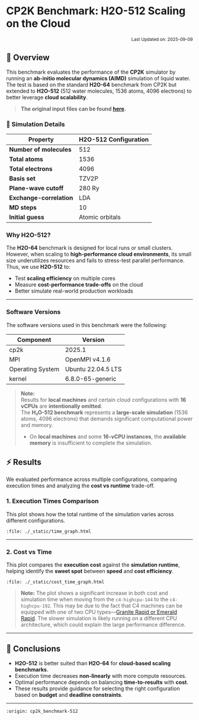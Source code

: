 # CP2K Benchmark: H2O-512 Scaling on the Cloud

<p align="right">
    <small>Last Updated on: 2025-09-09</small>
</p>

## 📌 Overview

This benchmark evaluates the performance of the **CP2K** simulator by running an **ab-initio molecular dynamics (AIMD)** simulation of liquid water.  
The test is based on the standard **H2O-64** benchmark from CP2K but extended to **H2O-512** (512 water molecules, 1536 atoms, 4096 electrons) to better leverage **cloud scalability**.


> **The original input files can be found [here](https://github.com/cp2k/cp2k/blob/master/benchmarks/QS/H2O-512.inp).**


### 🔬 Simulation Details

| **Property**                | **H2O-512** Configuration                |
|----------------------------|-----------------------------------------|
| **Number of molecules**    | 512                                    |
| **Total atoms**            | 1536                                   |
| **Total electrons**        | 4096                                   |
| **Basis set**             | TZV2P                                  |
| **Plane-wave cutoff**      | 280 Ry                                |
| **Exchange-correlation**   | LDA                                   |
| **MD steps**              | 10                                     |
| **Initial guess**         | Atomic orbitals                        |

### Why H2O-512?

The **H2O-64** benchmark is designed for local runs or small clusters.  
However, when scaling to **high-performance cloud environments**, its small size underutilizes resources and fails to stress-test parallel performance.  
Thus, we use **H2O-512** to:

- Test **scaling efficiency** on multiple cores
- Measure **cost-performance trade-offs** on the cloud  
- Better simulate real-world production workloads

---

### Software Versions
The software versions used in this benchmark were the following:

| Component              | Version                               |
|------------------------|---------------------------------------|
| cp2k                  | 2025.1                                |
| MPI                  | OpenMPI v4.1.6              |
| Operating System       |Ubuntu 22.04.5 LTS|
| kernel                 | 6.8.0-65-generic                     |

> **Note:**  
> Results for **local machines** and certain cloud configurations with **16 vCPUs** are **intentionally omitted**.  
> The **H₂O-512 benchmark** represents a **large-scale simulation** (1536 atoms, 4096 electrons) that demands significant computational power and memory.  
> - On **local machines** and some **16-vCPU instances**, the **available memory** is insufficient to complete the simulation.  


## ⚡ Results

We evaluated performance across multiple configurations, comparing execution times and analyzing the **cost vs runtime** trade-off.

### 1. Execution Times Comparison

This plot shows how the total runtime of the simulation varies across different configurations.

```{raw} html
:file: ./_static/time_graph.html
```

---

### 2. Cost vs Time

This plot compares the **execution cost** against the **simulation runtime**, helping identify the **sweet spot** between **speed** and **cost efficiency**.

```{raw} html
:file: ./_static/cost_time_graph.html
```

> **Note:**
> The plot shows a significant increase in both cost and simulation time when moving from the `c4-highcpu-144` to the `c4-highcpu-192`. This may be due to the fact that C4 machines can be equipped with one of two CPU types—[Granite Rapid or Emerald Rapid](https://cloud.google.com/compute/docs/general-purpose-machines#c4_series). The slower simulation is likely running on a different CPU architecture, which could explain the large performance difference.

---

## 🚀 Conclusions

- **H2O-512** is better suited than **H2O-64** for **cloud-based scaling benchmarks**.
- Execution time decreases **non-linearly** with more compute resources.
- Optimal performance depends on balancing **time-to-results** with **cost**.
- These results provide guidance for selecting the right configuration based on **budget** and **deadline constraints**.

---

```{banner_small}
:origin: cp2k_benchmark-512
```
